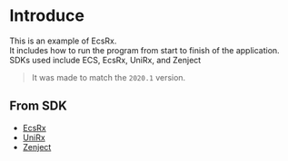# Introduce
This is an example of EcsRx.  
It includes how to run the program from start to finish of the application.  
SDKs used include ECS, EcsRx, UniRx, and Zenject  
> It was made to match the `2020.1` version.

## From SDK
* [EcsRx]  
* [UniRx]  
* [Zenject]  

[EcsRx]: https://github.com/EcsRx/ecsrx.unity
[UniRx]: https://github.com/neuecc/UniRx
[Zenject]: https://github.com/modesttree/Zenject
